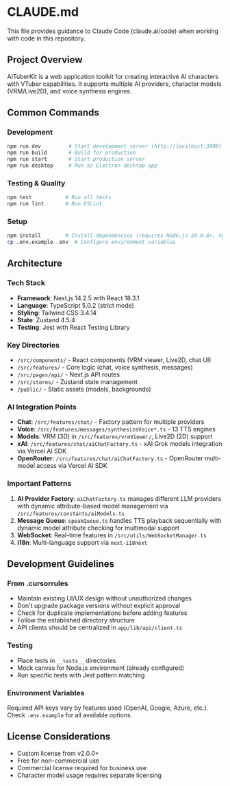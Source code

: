 # CLAUDE.md

This file provides guidance to Claude Code (claude.ai/code) when working with code in this repository.

## Project Overview

AITuberKit is a web application toolkit for creating interactive AI characters with VTuber capabilities. It supports multiple AI providers, character models (VRM/Live2D), and voice synthesis engines.

## Common Commands

### Development

```bash
npm run dev         # Start development server (http://localhost:3000)
npm run build       # Build for production
npm run start       # Start production server
npm run desktop     # Run as Electron desktop app
```

### Testing & Quality

```bash
npm test           # Run all tests
npm run lint       # Run ESLint
```

### Setup

```bash
npm install        # Install dependencies (requires Node.js 20.0.0+, npm 10.0.0+)
cp .env.example .env  # Configure environment variables
```

## Architecture

### Tech Stack

- **Framework**: Next.js 14.2.5 with React 18.3.1
- **Language**: TypeScript 5.0.2 (strict mode)
- **Styling**: Tailwind CSS 3.4.14
- **State**: Zustand 4.5.4
- **Testing**: Jest with React Testing Library

### Key Directories

- `/src/components/` - React components (VRM viewer, Live2D, chat UI)
- `/src/features/` - Core logic (chat, voice synthesis, messages)
- `/src/pages/api/` - Next.js API routes
- `/src/stores/` - Zustand state management
- `/public/` - Static assets (models, backgrounds)

### AI Integration Points

- **Chat**: `/src/features/chat/` - Factory pattern for multiple providers
- **Voice**: `/src/features/messages/synthesizeVoice*.ts` - 13 TTS engines
- **Models**: VRM (3D) in `/src/features/vrmViewer/`, Live2D (2D) support
- **xAI**: `/src/features/chat/aiChatFactory.ts` - xAI Grok models integration via Vercel AI SDK
- **OpenRouter**: `/src/features/chat/aiChatFactory.ts` - OpenRouter multi-model access via Vercel AI SDK

### Important Patterns

1. **AI Provider Factory**: `aiChatFactory.ts` manages different LLM providers with dynamic attribute-based model management via `/src/features/constants/aiModels.ts`
2. **Message Queue**: `speakQueue.ts` handles TTS playback sequentially with dynamic model attribute checking for multimodal support
3. **WebSocket**: Real-time features in `/src/utils/WebSocketManager.ts`
4. **i18n**: Multi-language support via `next-i18next`

## Development Guidelines

### From .cursorrules

- Maintain existing UI/UX design without unauthorized changes
- Don't upgrade package versions without explicit approval
- Check for duplicate implementations before adding features
- Follow the established directory structure
- API clients should be centralized in `app/lib/api/client.ts`

### Testing

- Place tests in `__tests__` directories
- Mock canvas for Node.js environment (already configured)
- Run specific tests with Jest pattern matching

### Environment Variables

Required API keys vary by features used (OpenAI, Google, Azure, etc.). Check `.env.example` for all available options.

## License Considerations

- Custom license from v2.0.0+
- Free for non-commercial use
- Commercial license required for business use
- Character model usage requires separate licensing
